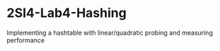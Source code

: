 # 2SI4-Lab4-Hashing
Implementing a hashtable with linear/quadratic probing and measuring performance